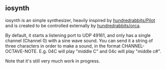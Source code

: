 ## iosynth

iosynth is an simple synthesizer, heavily inspired by
[hundredrabbits/Pilot](https://github.com/hundredrabbits/Pilot) and is created
to be controlled externally by [hundredrabbits/orca](https://git.sr.ht/~rabbits/orca).

By default, it starts a listening port to UDP 49161, and only has a single
channel (Channel 0) with a sine wave sound. You can send it a string of three characters in
order to make a sound, in the format CHANNEL-OCTAVE-NOTE. E.g. 04C will play
"middle C" and 04c will play "middle c#".

Note that it's still very much work in progress.
